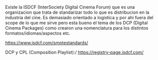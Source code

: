 Existe la ISDCF (InterSociety Digital Cinema Forum) que es una organizacion que trata de standarizar todo lo que es distribucion en la industria del cine. Es demasiado orientado a logistica y por ahi fuera del scope de lo que me sirve pero esta bueno el tema de los DCP (Digital Cinema Packages) como crearon una nomenclatura para los distintos formatos/idiomas/aspectos etc.

https://www.isdcf.com/smptestandards/

DCP y CPL (Composition Playlist):/
https://registry-page.isdcf.com/

